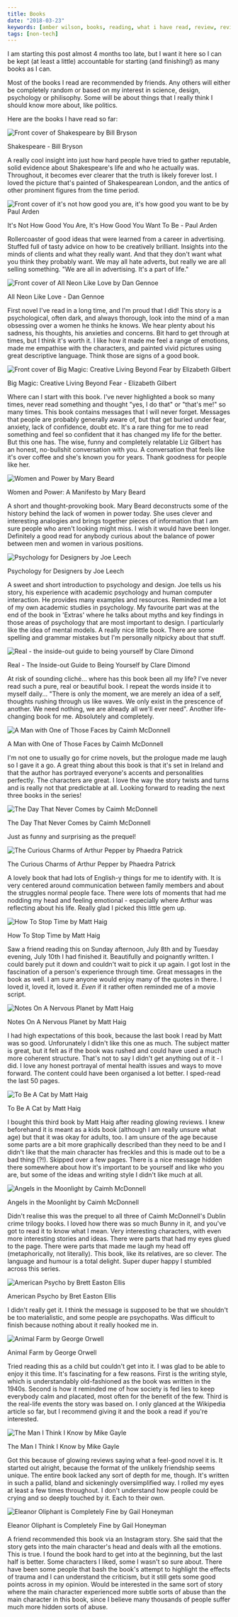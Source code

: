 ```yaml
---
title: Books
date: "2018-03-23"
keywords: [amber wilson, books, reading, what i have read, review, reviews, bookreview, opinions, book review, meinung, good reads]
tags: [non-tech]
---
```


I am starting this post almost 4 months too late, but I want it here so I can be kept (at least a little) accountable for starting (and finishing!) as many books as I can.

Most of the books I read are recommended by friends. Any others will either be completely random or based on my interest in science, design, psychology or philisophy. Some will be about things that I really think I should know more about, like politics.

Here are the books I have read so far:

![Front cover of Shakespeare by Bill Bryson](img/shakespeare.jpg)

Shakespeare - Bill Bryson

A really cool insight into just how hard people have tried to gather reputable, solid evidence about Shakespeare's life and who he actually was. Throughout, it becomes ever clearer that the truth is likely forever lost. I loved the picture that's painted of Shakespearean London, and the antics of other prominent figures from the time period.

![Front cover of it's not how good you are, it's how good you want to be by Paul Arden](img/inhgyaihgywtb.jpg)

It's Not How Good You Are, It's How Good You Want To Be - Paul Arden

Rollercoaster of good ideas that were learned from a career in advertising. Stuffed full of tasty advice on how to be creatively brilliant. Insights into the minds of clients and what they really want. And that they don't want what you think they probably want. We may all hate adverts, but really we are all selling something. "We are all in advertising. It's a part of life."

![Front cover of All Neon Like Love by Dan Gennoe](img/allneonlikelove.jpg)

All Neon Like Love - Dan Gennoe

First novel I've read in a long time, and I'm proud that I did! This story is a psychological, often dark, and always thorough, look into the mind of a man obsessing over a women he thinks he knows. We hear plenty about his sadness, his thoughts, his anxieties and concerns. Bit hard to get through at times, but I think it's worth it. I like how it made me feel a range of emotions, made me empathise with the characters, and painted vivid pictures using great descriptive language. Think those are signs of a good book.

![Front cover of Big Magic: Creative Living Beyond Fear by Elizabeth Gilbert](img/bigmagic.jpg)

Big Magic: Creative Living Beyond Fear - Elizabeth Gilbert

Where can I start with this book. I've never highlighted a book so many times, never read something and thought "yes, I do that" or "that's me!" so many times. This book contains messages that I will never forget. Messages that people are probably generally aware of, but that get buried under fear, anxiety, lack of confidence, doubt etc. It's a rare thing for me to read something and feel so confident that it has changed my life for the better. But this one has. The wise, funny and completely relatable Liz Gilbert has an honest, no-bullshit conversation with you. A conversation that feels like it's over coffee and she's known you for years. Thank goodness for people like her.

![Women and Power by Mary Beard](img/womenandpower.jpg)

Women and Power: A Manifesto by Mary Beard

A short and thought-provoking book. Mary Beard deconstructs some of the history behind the lack of women in power today. She uses clever and interesting analogies and brings together pieces of information that I am sure people who aren't looking might miss. I wish it would have been longer. Definitely a good read for anybody curious about the balance of power between men and women in various positions.

![Psychology for Designers by Joe Leech](img/psychologyfordesigners.jpg)

Psychology for Designers by Joe Leech

A sweet and short introduction to psychology and design. Joe tells us his story, his experience with academic psychology and human computer interaction. He provides many examples and resources. Reminded me a lot of my own academic studies in psychology. My favourite part was at the end of the book in 'Extras' where he talks about myths and key findings in those areas of psychology that are most important to design. I particularly like the idea of mental models. A really nice little book. There are some spelling and grammar mistakes but I'm personally nitpicky about that stuff.

![Real - the inside-out guide to being yourself by Clare Dimond](img/real.jpg)

Real - The Inside-out Guide to Being Yourself by Clare Dimond

At risk of sounding cliché... where has this book been all my life? I've never read such a pure, real or beautiful book. I repeat the words inside it to myself daily... "There is only the moment, we are merely an idea of a self, thoughts rushing through us like waves. We only exist in the prescence of another. We need nothing, we are already all we'll ever need". Another life-changing book for me. Absolutely and completely.

![A Man with One of Those Faces by Caimh McDonnell](img/oneofthosefaces.jpg)

A Man with One of Those Faces by Caimh McDonnell

I'm not one to usually go for crime novels, but the prologue made me laugh so I gave it a go. A great thing about this book is that it's set in Ireland and that the author has portrayed everyone's accents and personalities perfectly. The characters are great. I love the way the story twists and turns and is really not that predictable at all. Looking forward to reading the next three books in the series!

![The Day That Never Comes by Caimh McDonnell](img/daythatnevercomes.jpg)

The Day That Never Comes by Caimh McDonnell

Just as funny and surprising as the prequel!

![The Curious Charms of Arthur Pepper by Phaedra Patrick](img/curious-charms.jpg)

The Curious Charms of Arthur Pepper by Phaedra Patrick

A lovely book that had lots of English-y things for me to identify with. It is very centered around communication between family members and about the struggles normal people face. There were lots of moments that had me nodding my head and feeling emotional - especially where Arthur was reflecting about his life. Really glad I picked this little gem up.

![How To Stop Time by Matt Haig](img/howtostoptime.jpg)

How To Stop Time by Matt Haig

Saw a friend reading this on Sunday afternoon, July 8th and by Tuesday evening, July 10th I had finished it. Beautifully and poignantly written. I could barely put it down and couldn't wait to pick it up again. I got lost in the fascination of a person's experience through time. Great messages in the book as well. I am sure anyone would enjoy many of the quotes in there. I loved it, loved it, loved it. _Even_ if it rather often reminded me of a movie script.

![Notes On A Nervous Planet by Matt Haig](img/notes.jpg)

Notes On A Nervous Planet by Matt Haig

I had high expectations of this book, because the last book I read by Matt was so good. Unforunately I didn't like this one as much. The subject matter is great, but it felt as if the book was rushed and could have used a much more coherent structure. That's not to say I didn't get anything out of it - I did. I love any honest portrayal of mental health issues and ways to move forward. The content could have been organised a lot better. I sped-read the last 50 pages.

![To Be A Cat by Matt Haig](img/tobeacat.jpg)

To Be A Cat by Matt Haig

I bought this third book by Matt Haig after reading glowing reviews. I knew beforehand it is meant as a kids book (although I am really unsure what age) but that it was okay for adults, too. I am unsure of the age because some parts are a bit more graphically described than they need to be and I didn't like that the main character has freckles and this is made out to be a bad thing (?!). Skipped over a few pages. There is a nice message hidden there somewhere about how it's important to be yourself and like who you are, but some of the ideas and writing style I didn't like much at all.

![Angels in the Moonlight by Caimh McDonnell](img/angelsinthemoonlight.jpg)

Angels in the Moonlight by Caimh McDonnell

Didn't realise this was the prequel to all three of Caimh McDonnell's Dublin crime trilogy books. I loved how there was so much Bunny in it, and you've got to read it to know what I mean. Very interesting characters, with even more interesting stories and ideas. There were parts that had my eyes glued to the page. There were parts that made me laugh my head off (metaphorically, not literally). This book, like its relatives, are so clever. The language and humour is a total delight. Super duper happy I stumbled across this series.

![American Psycho by Brett Easton Ellis](img/americanpsycho.jpg)

American Psycho by Bret Easton Ellis

I didn't really get it. I think the message is supposed to be that we shouldn't be too materialistic, and some people are psychopaths. Was difficult to finish because nothing about it really hooked me in.

![Animal Farm by George Orwell](img/animalfarm.jpg)

Animal Farm by George Orwell

Tried reading this as a child but couldn't get into it. I was glad to be able to enjoy it this time. It's fascinating for a few reasons. First is the writing style, which is understandably old-fashioned as the book was written in the 1940s. Second is how it reminded me of how society is fed lies to keep everybody calm and placated, most often for the benefit of the few. Third is the real-life events the story was based on. I only glanced at the Wikipedia article so far, but I recommend giving it and the book a read if you're interested.

![The Man I Think I Know by Mike Gayle](img/manithinkiknow.jpg)

The Man I Think I Know by Mike Gayle

Got this because of glowing reviews saying what a feel-good novel it is. It started out alright, because the format of the unlikely friendship seems unique. The entire book lacked any sort of depth for me, though. It's written in such a pallid, bland and sickeningly oversimplified way. I rolled my eyes at least a few times throughout. I don't understand how people could be crying and so deeply touched by it. Each to their own.

![Eleanor Oliphant is Completely Fine by Gail Honeyman](img/eleanoroliphant.jpg)

Eleanor Oliphant is Completely Fine by Gail Honeyman

A friend recommended this book via an Instagram story. She said that the story gets into the main character's head and deals with all the emotions. This is true. I found the book hard to get into at the beginning, but the last half is better. Some characters I liked, some I wasn't so sure about. There have been some people that bash the book's attempt to highlight the effects of trauma and I can understand the criticism, but it still gets some good points across in my opinion. Would be interested in the same sort of story where the main character experienced more subtle sorts of abuse than the main character in this book, since I believe many thousands of people suffer much more hidden sorts of abuse.